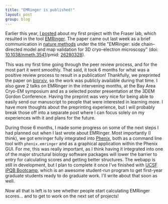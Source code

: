 ```yaml
---
title: "EMRinger is published!"
layout: post
group: blog
---
```


Earlier this year, [I posted](http://benjaminbarad.com/2015/02/17/EMRinger/) about my first project with the Fraser lab, which resulted in the tool [EMRinger](https://github.com/fraser-lab/EMRinger). The paper came out last week as a brief communication in [nature methods](http://www.nature.com/nmeth/journal/vaop/ncurrent/full/nmeth.3541.html) under the title "EMRinger: side chain–directed model and map validation for 3D cryo-electron microscopy" (doi: [10.1038/nmeth.3541](http://dx.doi.org/10.1038/nmeth.3541)/pmid: [26280328](http://www.ncbi.nlm.nih.gov/pubmed/26280328)). 

This was my first time going through the peer review process, and for the most part it went smoothly. That said, it took 6 months for what was a positive review process to result in a publication! Thankfully, we preprinted the paper on [biorxiv](http://dx.doi.org/10.1101/014738), so the work was publicly available during that time. I also gave 2 talks on EMRinger in the intervening months, at the Bay Area Cryo-EM symposium and as a selected poster presentation at the 3DEM Gordon Conference. Having the preprint was very nice for being able to easily send our manuscript to people that were interested in learning more. I have more thoughts about the preprinting experience, but I will probably break those off into a separate post where I can focus solely on my experiences with it and plans for the future.

<!--break-->

During those 6 months, I made some progress on some of the next steps I had planned out when I last wrote about EMRinger. Most importantly (I think), we got emringer fully integrated into [Phenix](http://phenix-online.org), both as a command line tool with `phenix.emringer` and as a graphical application within the Phenix GUI. For me, this was really important, as I think having it integrated into one of the major structural biology software packages will lower the barrier to entry for calculating scores and getting better structures. The webapp is still in development, but I plan to complete it once I've finished with [UCSF iPQB Bootcamp](http://bootcamp.ipqb.org/), which is an awesome student-run program to get first-year graduate students ready to do graduate work. I'll write about that soon as well.

Now all that is left is to see whether people start calculating EMRinger scores... and to get to work on the next set of projects!